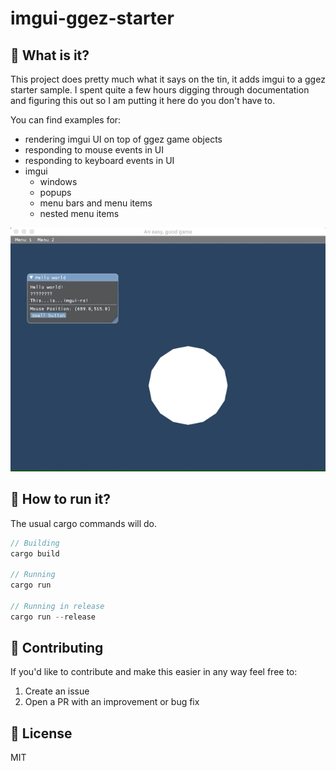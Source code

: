 # imgui-ggez-starter 

## :dart: What is it?
This project does pretty much what it says on the tin, it adds imgui to a ggez starter sample. I spent quite a few hours digging through documentation and figuring this out so I am putting it here do you don't have to.

You can find examples for:
* rendering imgui UI on top of ggez game objects
* responding to mouse events in UI
* responding to keyboard events in UI
* imgui
  * windows
  * popups
  * menu bars and menu items
  * nested menu items

![Demo](demo.gif)

## :running: How to run it?
The usual cargo commands will do. 

```rust
// Building
cargo build

// Running 
cargo run

// Running in release
cargo run --release
```

## :muscle: Contributing
If you'd like to contribute and make this easier in any way feel free to:
1. Create an issue
1. Open a PR with an improvement or bug fix

## :car: License
MIT